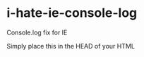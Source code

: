 i-hate-ie-console-log
=====================

Console.log fix for IE

Simply place this in the HEAD of your HTML